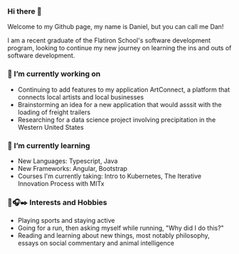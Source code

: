 ### Hi there 👋
Welcome to my Github page, my name is Daniel, but you can call me Dan!

I am a recent graduate of the Flatiron School's software development program, looking to continue my new journey on learning the ins and outs of software development. 

### 🔭 I’m currently working on
* Continuing to add features to my application ArtConnect, a platform that connects local artists and local businesses
* Brainstorming an idea for a new application that would asssit with the loading of freight trailers
* Researching for a data science project involving precipitation in the Western United States

### 🌱 I’m currently learning
* New Languages: Typescript, Java
* New Frameworks: Angular, Bootstrap
* Courses I'm currently taking: Intro to Kubernetes, The Iterative Innovation Process with MITx

### 🏀🎧✒️ Interests and Hobbies
* Playing sports and staying active
* Going for a run, then asking myself while running, "Why did I do this?"
* Reading and learning about new things, most notably philosophy, essays on social commentary and animal intelligence
